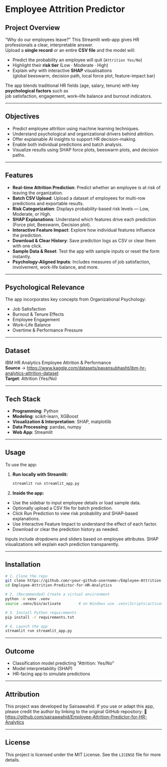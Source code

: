 # Employee Attrition Predictor  

## Project Overview
“Why do our employees leave?” This Streamlit web-app gives HR professionals a clear, interpretable answer.  
Upload a **single record** or an entire **CSV file** and the model will:

* Predict the probability an employee will quit (`Attrition Yes/No`)
* Highlight their **risk tier** (Low · Moderate · High)
* Explain *why* with interactive **SHAP** visualisations  
  (global beeswarm, decision path, local force plot, feature-impact bar)

The app blends traditional HR fields (age, salary, tenure) with key **psychological factors** such as  
job satisfaction, engagement, work–life balance and burnout indicators.

---

## Objectives
- Predict employee attrition using machine learning techniques.
- Understand psychological and organizational drivers behind attrition.
- Offer explainable AI insights to support HR decision-making.
- Enable both individual predictions and batch analysis.
- Visualize results using SHAP force plots, beeswarm plots, and decision paths.

---

## Features
- **Real-time Attrition Prediction**: Predict whether an employee is at risk of leaving the organization.
- **Batch CSV Upload**: Upload a dataset of employees for multi-row predictions and exportable results.
- **Risk Categorization**: Displays probability-based risk levels — Low, Moderate, or High.
- **SHAP Explanations**: Understand which features drive each prediction (Force plot, Beeswarm, Decision plot).
- **Interactive Feature Impact**: Explore how individual features influence the prediction.
- **Download & Clear History**: Save prediction logs as CSV or clear them with one click.
- **Sample Data & Reset**: Test the app with sample inputs or reset the form instantly.
- **Psychology-Aligned Inputs**: Includes measures of job satisfaction, involvement, work-life balance, and more.

---

## Psychological Relevance
The app incorporates key concepts from Organizational Psychology:
- Job Satisfaction
- Burnout & Tenure Effects
- Employee Engagement
- Work–Life Balance
- Overtime & Performance Pressure

---

## Dataset
IBM HR Analytics Employee Attrition & Performance  
**Source** → <https://www.kaggle.com/datasets/pavansubhasht/ibm-hr-analytics-attrition-dataset>  
**Target**: Attrition (Yes/No)

---

## Tech Stack
- **Programming**: Python
- **Modeling**: scikit-learn, XGBoost
- **Visualization & Interpretation**: SHAP, matplotlib
- **Data Processing**: pandas, numpy
- **Web App**: Streamlit

---

## Usage
To use the app:

1. **Run locally with Streamlit:**
   ```bash
   streamlit run streamlit_app.py

2. **Inside the app:**
- Use the sidebar to input employee details or load sample data.
- Optionally upload a CSV file for batch prediction.
- Click Run Prediction to view risk probability and SHAP-based explanations.
- Use Interactive Feature Impact to understand the effect of each factor.
- Download or clear the prediction history as needed.

Inputs include dropdowns and sliders based on employee attributes. SHAP visualizations will explain each prediction transparently.

---

## Installation
```bash
# 1. Clone the repo
git clone https://github.com/<your-github-username>/Employee-Attrition-Predictor-for-HR-Analytics.git
cd Employee-Attrition-Predictor-for-HR-Analytics

# 2. (Recommended) Create a virtual environment
python -m venv .venv
source .venv/bin/activate        # on Windows use .venv\Scripts\activate

# 3. Install Python requirements
pip install -r requirements.txt

# 4. Launch the app
streamlit run streamlit_app.py
```

---

## Outcome
- Classification model predicting “Attrition: Yes/No”
- Model interpretability (SHAP)
- HR-facing app to simulate predictions

---

## Attribution
This project was developed by Sairaawahid.
If you use or adapt this app, please credit the author by linking to the original GitHub repository:
🔗 https://github.com/sairaawahid/Employee-Attrition-Predictor-for-HR-Analytics

---

## License
This project is licensed under the MIT License.
See the `LICENSE` file for more details.
